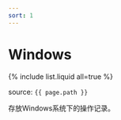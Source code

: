 ```yaml
---
sort: 1
---
```


# Windows

{% include list.liquid all=true %}

source: `{{ page.path }}`

存放Windows系统下的操作记录。